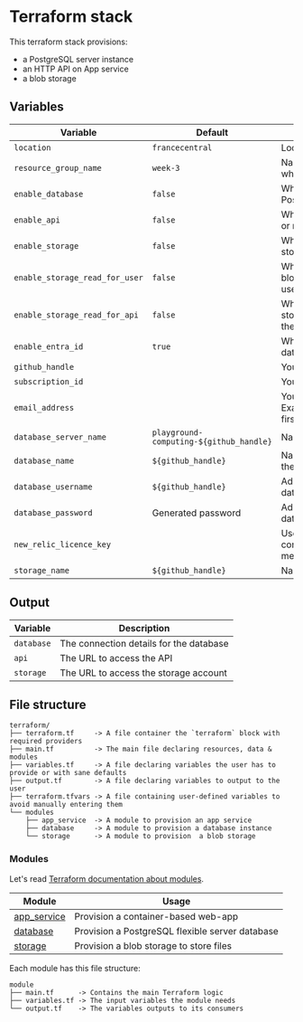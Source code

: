 # Terraform stack

This terraform stack provisions:

- a PostgreSQL server instance
- an HTTP API on App service
- a blob storage

## Variables

| Variable                       | Default                                 | Description                                                                |
| ------------------------------ | --------------------------------------- | -------------------------------------------------------------------------- |
| `location`                     | `francecentral`                         | Location of the resources                                                  |
| `resource_group_name`          | `week-3`                                | Name of the resource group in which all resource are grouped               |
| `enable_database`              | `false`                                 | Whether to deploy the PostgreSQL database or not                           |
| `enable_api`                   | `false`                                 | Whether to deploy the HTTP API or not                                      |
| `enable_storage`               | `false`                                 | Whether to deploy the blob storage                                         |
| `enable_storage_read_for_user` | `false`                                 | Whether to enable IAM service blob storage reader role for the user        |
| `enable_storage_read_for_api`  | `false`                                 | Whether to enable IAM blob storage reader role binding for the API service |
| `enable_entra_id`              | `true`                                  | Whether to enable Entra ID database administration                         |
| `github_handle`                |                                         | Your GitHub username                                                       |
| `subscription_id`              |                                         | Your Azure subscription ID                                                 |
| `email_address`                |                                         | Your JUNIA email address. Example: firstname.lastname@*.junia.com          |
| `database_server_name`         | `playground-computing-${github_handle}` | Name of the database server                                                |
| `database_name`                | `${github_handle}`                      | Name for the database within the server                                    |
| `database_username`            | `${github_handle}`                      | Administrator username for the database                                    |
| `database_password`            | Generated password                      | Administrator password for the database                                    |
| `new_relic_licence_key`        |                                         | Used by the app service container to publish logs & metrics                |
| `storage_name`                 | `${github_handle}`                      | Name of the storage account                                                |

## Output

| Variable   | Description                             |
| ---------- | --------------------------------------- |
| `database` | The connection details for the database |
| `api`      | The URL to access the API               |
| `storage`  | The URL to access the storage account   |

## File structure

```
terraform/
├── terraform.tf     -> A file container the `terraform` block with required providers
├── main.tf          -> The main file declaring resources, data & modules
├── variables.tf     -> A file declaring variables the user has to provide or with sane defaults
├── output.tf        -> A file declaring variables to output to the user
├── terraform.tfvars -> A file containing user-defined variables to avoid manually entering them
└── modules
    ├── app_service  -> A module to provision an app service
    ├── database     -> A module to provision a database instance
    └── storage      -> A module to provision  a blob storage
```

### Modules

Let's read [Terraform documentation about modules](https://developer.hashicorp.com/terraform/tutorials/modules/module).

| Module                                | Usage                                           |
| ------------------------------------- | ----------------------------------------------- |
| [app_service](./modules/app_service/) | Provision a container-based web-app             |
| [database](./modules/database/)       | Provision a PostgreSQL flexible server database |
| [storage](./modules/storage/)         | Provision a blob storage to store files         |

Each module has this file structure:

```
module
├── main.tf      -> Contains the main Terraform logic
├── variables.tf -> The input variables the module needs
└── output.tf    -> The variables outputs to its consumers
```
